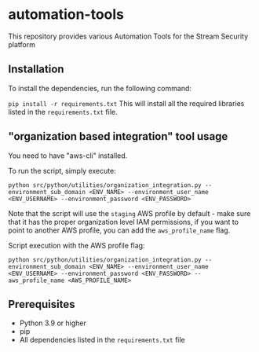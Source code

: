 # automation-tools
This repository provides various Automation Tools for the Stream Security platform

## Installation
To install the dependencies, run the following command:

```pip install -r requirements.txt```
This will install all the required libraries listed in the `requirements.txt` file.

## "organization based integration" tool usage
You need to have "aws-cli" installed.

 
To run the script, simply execute:

```python src/python/utilities/organization_integration.py --environment_sub_domain <ENV_NAME> --environment_user_name <ENV_USERNAME> --environment_password <ENV_PASSWORD>```

Note that the script will use the `staging` AWS profile by default - make sure that it has the proper organization level IAM permissions, if you want to point to another AWS profile, you can add the `aws_profile_name` flag.

Script execution with the AWS profile flag:

```python src/python/utilities/organization_integration.py --environment_sub_domain <ENV_NAME> --environment_user_name <ENV_USERNAME> --environment_password <ENV_PASSWORD> --aws_profile_name <AWS_PROFILE_NAME>```

## Prerequisites
- Python 3.9 or higher
- pip
- All dependencies listed in the `requirements.txt` file